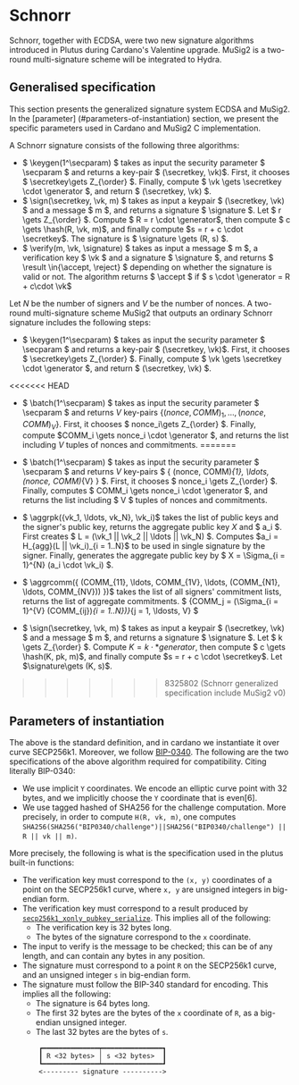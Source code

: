 # Schnorr

Schnorr, together with ECDSA, were two new signature algorithms introduced in Plutus during Cardano's Valentine 
upgrade.
MuSig2 is a two-round multi-signature scheme will be integrated to Hydra.

## Generalised specification
This section presents the generalized signature system ECDSA and MuSig2. In the [parameter]
(#parameters-of-instantiation) section, we present the specific parameters used in Cardano and MuSig2 C implementation. 

A Schnorr signature consists of the following three algorithms:
* $ \keygen(1^\secparam) $ takes as input the security parameter $ \secparam $ and returns a key-pair $
  (\secretkey, \vk)$. First, it chooses $ \secretkey\gets Z_{\order} $. Finally, compute
  $ \vk \gets \secretkey \cdot \generator $, and return $ (\secretkey, \vk) $.
* $ \sign(\secretkey, \vk, m) $ takes as input a keypair $ (\secretkey, \vk) $ and a message $ m $, and returns a
  signature $ \signature $. Let $ r \gets Z_{\order} $. Compute $ R = r \cdot \generator$, then compute
  $ c \gets \hash(R, \vk, m)$, and finally compute $s = r + c \cdot \secretkey$. The signature is $ \signature \gets 
  (R, s) $.
* $ \verify(m, \vk, \signature) $ takes as input a message $ m $, a verification key $ \vk $ and a signature
  $ \signature $, and returns $ \result \in\{\accept, \reject\} $ depending on whether the signature is valid or not. 
  The algorithm returns $ \accept $ if $ s \cdot \generator = R + c\cdot \vk$

Let $N$ be the number of signers and $V$ be the number of nonces. A two-round multi-signature scheme MuSig2 that
outputs an ordinary Schnorr signature includes the following steps:

* $ \keygen(1^\secparam) $ takes as input the security parameter $ \secparam $ and returns a key-pair $
  (\secretkey, \vk)$. First, it chooses $ \secretkey\gets Z_{\order} $. Finally, compute
  $ \vk \gets \secretkey \cdot \generator $, and return $ (\secretkey, \vk) $.

<<<<<<< HEAD
* $ \batch(1^\secparam) $ takes as input the security parameter $ \secparam $ and returns $V$ key-pairs $\{(nonce,
  COMM)_{1}, \ldots, (nonce, COMM)_{V}\}$. First, it chooses $ nonce_i\gets Z_{\order} $. Finally, compute
  $COMM_i \gets nonce_i \cdot \generator $, and returns the list including $V$ tuples of nonces and commitments.
=======
* $ \batch(1^\secparam) $ takes as input the security parameter $ \secparam $ and returns $V$ key-pairs $ \{ (nonce, 
  COMM)_{1}, \ldots, (nonce, COMM)_{V} \} $. First, it chooses $ nonce_i \gets Z_{\order} $. Finally, computes
  $ COMM_i \gets nonce_i \cdot \generator $, and returns the list including $ V $ tuples of nonces and commitments.

* $ \aggrpk(\{vk_1, \ldots, vk_N\}, \vk_i)$ takes the list of public keys and the signer's public key, returns the 
  aggregate public key $X$ and $ a_i $. First creates $ L = (\vk_1 || \vk_2 || \ldots || \vk_N) $. Computes 
$a_i = H_{agg}(L || \vk_i)_{i = 1..N}$ to be used in single signature by the signer. 
Finally, generates the aggregate public key by $ X = \Sigma_{i = 1}^{N} (a_i \cdot \vk_i) $.

* $ \aggrcomm(\{ (COMM_{11}, \ldots, COMM_{1V}, \ldots, (COMM_{N1}, \ldots, COMM_{NV})) \})$ takes the list of all 
  signers' commitment lists, returns the list of aggregate commitments.
$ \{COMM_j = (\Sigma_{i = 1}^{V} (COMM_{ij})_{i = 1..N})\}_{j = 1, \ldosts, V} $

* $ \sign(\secretkey, \vk, m) $ takes as input a keypair $ (\secretkey, \vk) $ and a message $ m $, and returns a
  signature $ \signature $. Let $ k \gets Z_{\order} $. Compute $K = k \cdot * generator$, then compute
  $ c \gets \hash(K, pk, m)$, and finally compute $s = r + c \cdot \secretkey$. Let $\signature\gets (K, s)$.
>>>>>>> 8325802 (Schnorr generalized specification include MuSig2 v0)

## Parameters of instantiation
The above is the standard definition, and in cardano we instantiate it over curve SECP256k1. Moreover, we follow
[BIP-0340](https://github.com/bitcoin/bips/blob/master/bip-0340.mediawiki). The following are the two specifications
of the above algorithm required for compatibility. Citing literally BIP-0340:
* We use implicit `Y` coordinates. We encode an elliptic curve point with 32 bytes, and we implicitly choose the `Y` 
  coordinate that is even[6].
* We use tagged hashed of SHA256 for the challenge computation. More precisely, in order to compute `H(R, vk, m)`, 
  one computes `SHA256(SHA256("BIP0340/challenge")||SHA256("BIP0340/challenge") || R || vk || m)`.

More precisely, the following is what is the specification used in the plutus built-in functions:
* The verification key must correspond to the `(x, y)` coordinates of a point
  on the SECP256k1 curve, where `x, y` are unsigned integers in big-endian form.
* The verification key must correspond to a result produced by
  [``secp256k1_xonly_pubkey_serialize``](https://github.com/bitcoin-core/secp256k1/blob/master/include/secp256k1_extrakeys.h#L61).
  This implies all of the following:
  * The verification key is 32 bytes long.
  * The bytes of the signature correspond to the `x` coordinate.
* The input to verify is the message to be checked; this can be of any length,
  and can contain any bytes in any position.
* The signature must correspond to a point `R` on the SECP256k1 curve, and an
  unsigned integer `s` in big-endian form.
* The signature must follow the BIP-340 standard for encoding. This implies all the following:
  * The signature is 64 bytes long.
  * The first 32 bytes are the bytes of the `x` coordinate of `R`, as a
    big-endian unsigned integer.
  * The last 32 bytes are the bytes of `s`.
  ``` 
      ┏━━━━━━━━━━━━━━┯━━━━━━━━━━━━━━━┓
      ┃ R <32 bytes> │ s <32 bytes>  ┃
      ┗━━━━━━━━━━━━━━┷━━━━━━━━━━━━━━━┛
      <--------- signature ---------->
  ```
